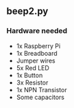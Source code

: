 ## beep2.py

### Hardware needed
- 1x Raspberry Pi
- 1x Breadboard
- Jumper wires
- 5x Red LED
- 1x Button
- 3x Resistor
- 1x NPN Transistor
- Some capacitors